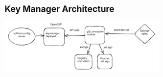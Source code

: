 # Key Manager Architecture



<img src="../../.gitbook/assets/file.excalidraw.svg" alt="The workflow of keymanager" class="gitbook-drawing">
